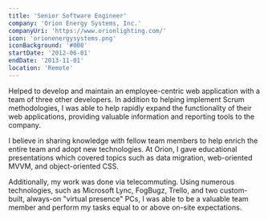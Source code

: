 ```yaml
---
title: 'Senior Software Engineer'
company: 'Orion Energy Systems, Inc.'
companyUri: 'https://www.orionlighting.com/'
icon: 'orionenergysystems.png'
iconBackground: '#000'
startDate: '2012-06-01'
endDate: '2013-11-01'
location: 'Remote'
---
```


Helped to develop and maintain an employee-centric web application with a team
of three other developers. In addition to helping implement Scrum
methodologies, I was able to help rapidly expand the functionality of their web
applications, providing valuable information and reporting tools to the company.

I believe in sharing knowledge with fellow team members to help enrich the
entire team and adopt new technologies. At Orion, I gave educational
presentations which covered topics such as data migration, web-oriented MVVM,
and object-oriented CSS.

Additionally, my work was done via telecommuting. Using numerous technologies,
such as Microsoft Lync, FogBugz, Trello, and two custom-built, always-on
"virtual presence" PCs, I was able to be a valuable team member and perform my
tasks equal to or above on-site expectations.
